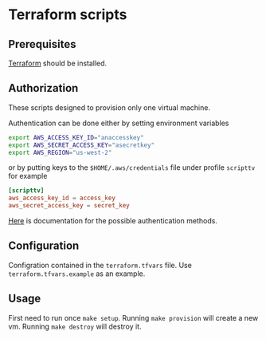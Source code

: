 # Terraform scripts

## Prerequisites

[Terraform](https://developer.hashicorp.com/terraform/install) should be installed.

## Authorization

These scripts designed to provision only one virtual machine.

Authentication can be done either by setting environment variables

```bash
export AWS_ACCESS_KEY_ID="anaccesskey"
export AWS_SECRET_ACCESS_KEY="asecretkey"
export AWS_REGION="us-west-2"
```

or by putting keys to the `$HOME/.aws/credentials` file under profile `scripttv` for example

```toml
[scripttv]
aws_access_key_id = access_key
aws_secret_access_key = secret_key
```

[Here](https://registry.terraform.io/providers/hashicorp/aws/latest/docs#authentication-and-configuration) is documentation for the possible authentication methods.

## Configuration

Configration contained in the `terraform.tfvars` file. Use `terraform.tfvars.example` as an example.

## Usage

First need to run once `make setup`.
Running `make provision` will create a new vm.
Running `make destroy` will destroy it.
